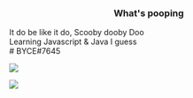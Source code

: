 <h3 align="center">What's pooping</h3>
It do be like it do, Scooby dooby Doo <br>
Learning Javascript & Java I guess <br> 
# BYCE#7645

![](https://media.tenor.com/uqDNFL83d7cAAAAC/fridge-dissapointed.gif)

![](https://media.tenor.com/EE1SLJuxBL4AAAAd/cry-about-it-cry.gif)
